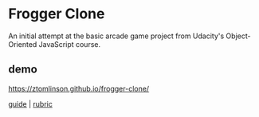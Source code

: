 # Frogger Clone
An initial attempt at the basic arcade game project from Udacity's Object-Oriented JavaScript course. 

## demo
https://ztomlinson.github.io/frogger-clone/

[guide](https://docs.google.com/document/d/1v01aScPjSWCCWQLIpFqvg3-vXLH2e8_SZQKC8jNO0Dc/pub?embedded=true)
 | [rubric](https://review.udacity.com/#!/projects/2696458597/rubric)
